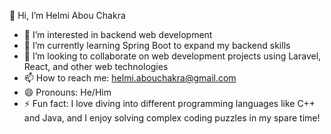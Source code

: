 👋 Hi, I’m Helmi Abou Chakra

- 👀 I’m interested in backend web development
- 🌱 I’m currently learning Spring Boot to expand my backend skills
- 💞️ I’m looking to collaborate on web development projects using Laravel, React, and other web technologies
- 📫 How to reach me: [helmi.abouchakra@gmail.com](mailto:helmi.abouchakra@gmail.com)
- 😄 Pronouns: He/Him
- ⚡ Fun fact: I love diving into different programming languages like C++ and Java, and I enjoy solving complex coding puzzles in my spare time!
